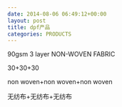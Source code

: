 ```yaml
---
date: 2014-08-06 06:49:12+00:00
layout: post
title: dpf产品
categories: PRODUCTS
---
```



90gsm 3 layer NON-WOVEN FABRIC

30+30+30

non woven+non woven+non woven

无纺布+无纺布+无纺布



